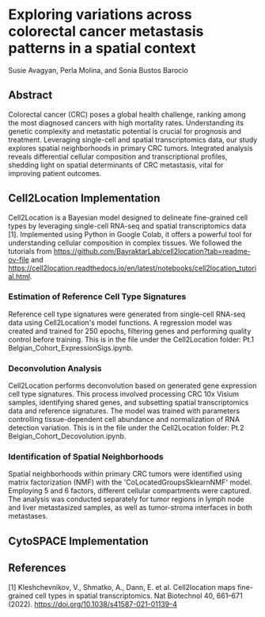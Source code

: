 # Exploring variations across colorectal cancer metastasis patterns in a spatial context
Susie Avagyan, Perla Molina, and Sonia Bustos Barocio

## Abstract
Colorectal cancer (CRC) poses a global health challenge, ranking among the most diagnosed cancers with high mortality rates. Understanding its genetic complexity and metastatic potential is crucial for prognosis and treatment. Leveraging single-cell and spatial transcriptomics data, our study explores spatial neighborhoods in primary CRC tumors. Integrated analysis reveals differential cellular composition and transcriptional profiles, shedding light on spatial determinants of CRC metastasis, vital for improving patient outcomes.

## Cell2Location Implementation
Cell2Location is a Bayesian model designed to delineate fine-grained cell types by leveraging single-cell RNA-seq and spatial transcriptomics data [1]. Implemented using Python in Google Colab, it offers a powerful tool for understanding cellular composition in complex tissues. We followed the tutorials from https://github.com/BayraktarLab/cell2location?tab=readme-ov-file and https://cell2location.readthedocs.io/en/latest/notebooks/cell2location_tutorial.html.

### Estimation of Reference Cell Type Signatures
Reference cell type signatures were generated from single-cell RNA-seq data using Cell2Location's model functions. A regression model was created and trained for 250 epochs, filtering genes and performing quality control before training. This is in the file under the Cell2Location folder: Pt.1 Belgian_Cohort_ExpressionSigs.ipynb.

### Deconvolution Analysis
Cell2Location performs deconvolution based on generated gene expression cell type signatures. This process involved processing CRC 10x Visium samples, identifying shared genes, and subsetting spatial transcriptomics data and reference signatures. The model was trained with parameters controlling tissue-dependent cell abundance and normalization of RNA detection variation. This is in the file under the Cell2Location folder: Pt.2 Belgian_Cohort_Decovolution.ipynb.

### Identification of Spatial Neighborhoods
Spatial neighborhoods within primary CRC tumors were identified using matrix factorization (NMF) with the 'CoLocatedGroupsSklearnNMF' model. Employing 5 and 6 factors, different cellular compartments were captured. The analysis was conducted separately for tumor regions in lymph node and liver metastasized samples, as well as tumor-stroma interfaces in both metastases.

## CytoSPACE Implementation

## References
[1] Kleshchevnikov, V., Shmatko, A., Dann, E. et al. Cell2location maps fine-grained cell types in spatial transcriptomics. Nat Biotechnol 40, 661–671 (2022). https://doi.org/10.1038/s41587-021-01139-4

